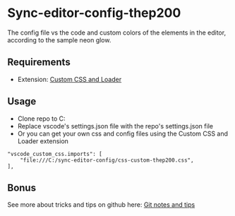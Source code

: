 # Sync-editor-config-thep200
The config file vs the code and custom colors of the elements in the editor, according to the sample neon glow.
## Requirements
- Extension: [Custom CSS and Loader](https://marketplace.visualstudio.com/items?itemName=be5invis.vscode-custom-css)
## Usage
- Clone repo to C:
- Replace vscode's settings.json file with the repo's settings.json file
- Or you can get your own css and config files using the Custom CSS and Loader extension
```
"vscode_custom_css.imports": [
    "file:///C:/sync-editor-config/css-custom-thep200.css",
],
```
## Bonus
See more about tricks and tips on github here: [Git notes and tips](https://github.com/thep200/git-notes)
